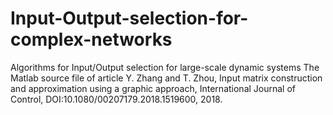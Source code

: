 # Input-Output-selection-for-complex-networks
Algorithms for Input/Output selection for large-scale dynamic systems
The Matlab source file of article  Y. Zhang and T. Zhou, Input matrix construction and approximation using a graphic approach,  International Journal of Control,  DOI:10.1080/00207179.2018.1519600, 2018.
